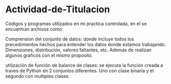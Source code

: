 # Actividad-de-Titulacion
Códigos y programas utilizados en mi practica controlada, en el se encuentran archivos como:

Comprension del conjunto de datos: donde incluye todos los precedimientos hechos para entender los datos donde estamos trabajando. Dimensiones, distribución, valores faltantes, etc. Además de realizan algunos graficos con el mismo proposito.


utilización de función de balance de clases: se ejecuta la función creada a traves de Python en 2 conjuntos diferentes. Uno con clase binaria y el segundo con multiples clases.
